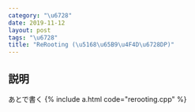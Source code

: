 ```yaml
---
category: "\u6728"
date: 2019-11-12
layout: post
tags: "\u6728"
title: "ReRooting (\u5168\u65B9\u4F4D\u6728DP)"
---
```


## 説明
あとで書く
{% include a.html code="rerooting.cpp" %}